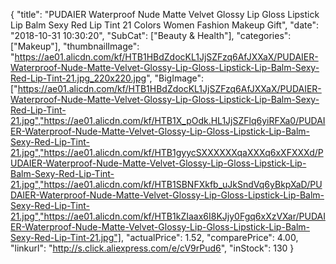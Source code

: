 {
	"title": "PUDAIER Waterproof Nude Matte Velvet Glossy Lip Gloss Lipstick Lip Balm Sexy Red Lip Tint 21 Colors Women Fashion Makeup Gift",
	"date": "2018-10-31 10:30:20",
	"SubCat": ["Beauty & Health"],
	"categories": ["Makeup"],
	"thumbnailImage": "https://ae01.alicdn.com/kf/HTB1HBdZdocKL1JjSZFzq6AfJXXaX/PUDAIER-Waterproof-Nude-Matte-Velvet-Glossy-Lip-Gloss-Lipstick-Lip-Balm-Sexy-Red-Lip-Tint-21.jpg_220x220.jpg",
	"BigImage": ["https://ae01.alicdn.com/kf/HTB1HBdZdocKL1JjSZFzq6AfJXXaX/PUDAIER-Waterproof-Nude-Matte-Velvet-Glossy-Lip-Gloss-Lipstick-Lip-Balm-Sexy-Red-Lip-Tint-21.jpg","https://ae01.alicdn.com/kf/HTB1X_pOdk.HL1JjSZFlq6yiRFXa0/PUDAIER-Waterproof-Nude-Matte-Velvet-Glossy-Lip-Gloss-Lipstick-Lip-Balm-Sexy-Red-Lip-Tint-21.jpg","https://ae01.alicdn.com/kf/HTB1gyycSXXXXXXqaXXXq6xXFXXXd/PUDAIER-Waterproof-Nude-Matte-Velvet-Glossy-Lip-Gloss-Lipstick-Lip-Balm-Sexy-Red-Lip-Tint-21.jpg","https://ae01.alicdn.com/kf/HTB1SBNFXkfb_uJkSndVq6yBkpXaD/PUDAIER-Waterproof-Nude-Matte-Velvet-Glossy-Lip-Gloss-Lipstick-Lip-Balm-Sexy-Red-Lip-Tint-21.jpg","https://ae01.alicdn.com/kf/HTB1kZIaax6I8KJjy0Fgq6xXzVXar/PUDAIER-Waterproof-Nude-Matte-Velvet-Glossy-Lip-Gloss-Lipstick-Lip-Balm-Sexy-Red-Lip-Tint-21.jpg"],
	"actualPrice": 1.52,
	"comparePrice": 4.00,
	"linkurl": "http://s.click.aliexpress.com/e/cV9rPud6",
	"inStock": 130
}

